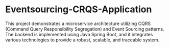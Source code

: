 # Eventsourcing-CRQS-Application
This project demonstrates a microservice architecture utilizing CQRS (Command Query Responsibility Segregation) and Event Sourcing patterns. The backend is implemented using Java Spring Boot, and it integrates various technologies to provide a robust, scalable, and traceable system.
